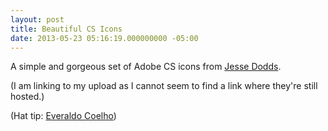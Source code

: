 ```yaml
---
layout: post
title: Beautiful CS Icons
date: 2013-05-23 05:16:19.000000000 -05:00
---
```

A simple and gorgeous set of Adobe CS icons from <a href="http://jessedodds.com">Jesse Dodds</a>.

(I am linking to my upload as I cannot seem to find a link where they're still hosted.)

(Hat tip: <a href="https://twitter.com/_Everaldo/status/337570578926026753">Everaldo Coelho</a>)
